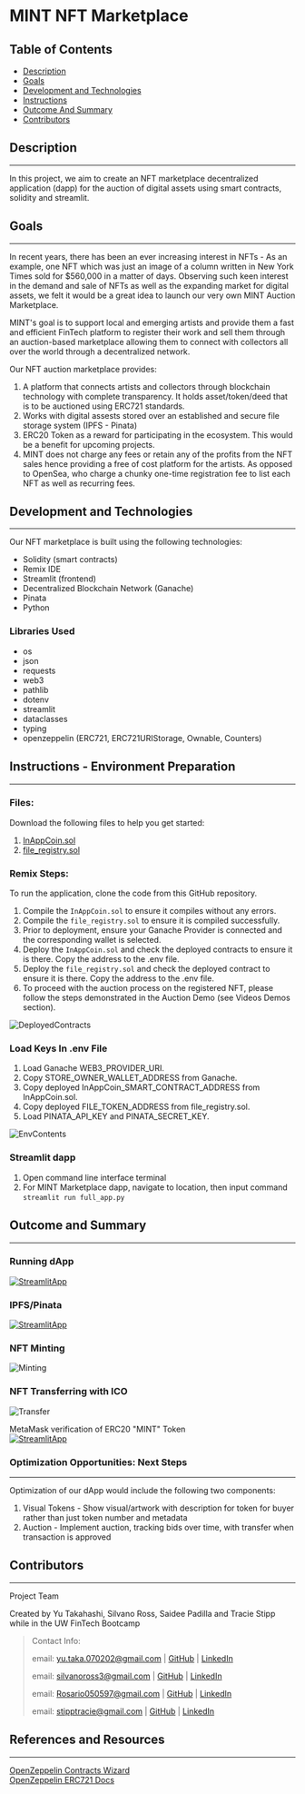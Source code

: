 # MINT NFT Marketplace

## Table of Contents
* [Description](#description)
* [Goals](#project-goals)
* [Development and Technologies](#development-and-technologies)
* [Instructions](#instructions)
* [Outcome And Summary](#outcome-and-summary)
* [Contributors](#contributors)

## Description
---
In this project, we aim to create an NFT marketplace decentralized application (dapp) for the auction of digital assets using smart contracts, solidity and streamlit.

## Goals
---

In recent years, there has been an ever increasing interest in NFTs - As an example, one NFT which was just an image of a column written in New York Times sold for $560,000 in a matter of days. Observing such keen interest in the demand and sale of NFTs as well as the expanding market for digital assets, we felt it would be a great idea to launch our very own MINT Auction Marketplace. 

MINT's goal is to support local and emerging artists and provide them a fast and efficient FinTech platform to register their work and sell them through an auction-based marketplace allowing them to connect with collectors all over the world through a decentralized network.

Our NFT auction marketplace provides:
1. A platform that connects artists and collectors through blockchain technology with complete transparency. It holds asset/token/deed that is to be auctioned using ERC721 standards.
2. Works with digital assests stored over an established and secure file storage system (IPFS - Pinata)
3. ERC20 Token as a reward for participating in the ecosystem. This would be a benefit for upcoming projects.
4. MINT does not charge any fees or retain any of the profits from the NFT sales hence providing a free of cost platform for the artists. As opposed to OpenSea, who charge a chunky one-time registration fee to list each NFT as well as recurring fees.

## Development and Technologies
---

Our NFT marketplace is built using the following technologies: 
* Solidity (smart contracts)
* Remix IDE
* Streamlit (frontend)
* Decentralized Blockchain Network (Ganache)
* Pinata
* Python

### Libraries Used
* os
* json
* requests
* web3
* pathlib
* dotenv
* streamlit
* dataclasses
* typing
* openzeppelin (ERC721, ERC721URIStorage, Ownable, Counters)

## Instructions - Environment Preparation
---
### Files:
Download the following files to help you get started:

1. [InAppCoin.sol](./contracts/InAppCoin.sol)
2. [file_registry.sol](./contracts/file_registry.sol)

### Remix Steps:

To run the application, clone the code from this GitHub repository.

1. Compile the `InAppCoin.sol` to ensure it compiles without any errors. 
2. Compile the `file_registry.sol` to ensure it is compiled successfully.
3. Prior to deployment, ensure your Ganache Provider is connected and the corresponding wallet is selected.
4. Deploy the `InAppCoin.sol` and check the deployed contracts to ensure it is there. Copy the address to the .env file.
5. Deploy the `file_registry.sol` and check the deployed contract to ensure it is there. Copy the address to the .env file.
6. To proceed with the auction process on the registered NFT, please follow the steps demonstrated in the Auction Demo (see Videos Demos section).

![DeployedContracts](screenshot/deployedcontracts.png)

### Load Keys In .env File

1. Load Ganache WEB3_PROVIDER_URI.
2. Copy STORE_OWNER_WALLET_ADDRESS from Ganache.
3. Copy deployed InAppCoin_SMART_CONTRACT_ADDRESS from InAppCoin.sol.
4. Copy deployed FILE_TOKEN_ADDRESS from file_registry.sol.
5. Load PINATA_API_KEY and PINATA_SECRET_KEY.

![EnvContents](screenshot/ENVfilecontents.png)

### Streamlit dapp


1. Open command line interface terminal
2. For MINT Marketplace dapp, navigate to location, then input command `streamlit run full_app.py`

## Outcome and Summary
---
### Running dApp
[![StreamlitApp](https://img.youtube.com/vi/oqq1MAU4CQg/0.jpg)](https://www.youtube.com/watch?v=oqq1MAU4CQg)
>
### IPFS/Pinata
[![StreamlitApp](https://img.youtube.com/vi/RsCRE-JZNAk/0.jpg)](https://www.youtube.com/watch?v=RsCRE-JZNAk)
>
### NFT Minting
![Minting](screenshot/nft_minting.PNG)
>
### NFT Transferring with ICO
![Transfer](screenshot/nft_transfer.PNG)

MetaMask verification of ERC20 "MINT" Token</br>
[![StreamlitApp](https://img.youtube.com/vi/ovsfEm_JYNc/0.jpg)](https://www.youtube.com/watch?v=ovsfEm_JYNc)
>

### Optimization Opportunities: Next Steps
---
Optimization of our dApp would include the following two components:

1. Visual Tokens - Show visual/artwork with description for token for buyer rather than just token number and metadata
2. Auction - Implement auction, tracking bids over time, with transfer when transaction is approved


## Contributors
---
Project Team

Created by Yu Takahashi, Silvano Ross, Saidee Padilla and Tracie Stipp while in the UW FinTech Bootcamp
> Contact Info:
>
> email: yu.taka.070202@gmail.com |
> [GitHub](https://github.com/yutakadayo) |
> [LinkedIn](https://www.linkedin.com/in/yu-takahashi-068472235/)
>
> email: silvanoross3@gmail.com |
> [GitHub](https://github.com/silvanoross) |
> [LinkedIn](https://www.linkedin.com/in/silvano-ross-b6a15a93/)
>
> email: Rosario050597@gmail.com |
> [GitHub](https://github.com/saideepadilla) |
> [LinkedIn]()
> 
> email: stipptracie@gmail.com |
> [GitHub](https://github.com/stipptracie) |
> [LinkedIn](https://www.linkedin.com/in/tracie-stipp-0719691b/)


## References and Resources
---

[OpenZeppelin Contracts Wizard](https://docs.openzeppelin.com/contracts/4.x/wizard) </br>
[OpenZeppelin ERC721 Docs](https://docs.openzeppelin.com/contracts/3.x/api/token/erc721#IERC721-setApprovalForAll-address-bool-)</br>
